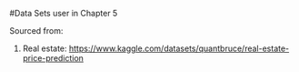 #Data Sets user in Chapter 5

Sourced from: 
1. Real estate: https://www.kaggle.com/datasets/quantbruce/real-estate-price-prediction 
